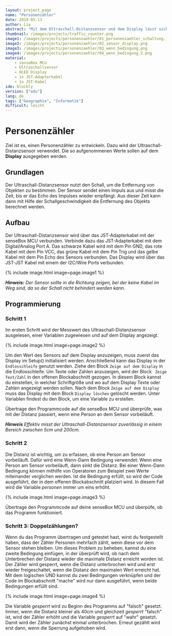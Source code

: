 ```yaml
---
layout: project_page
name: "Personenzähler"
date: 2019-05-13
author: Lia
abstract: "Mit dem Ultraschall-Distanzsensor und dem Display lässt sich ein Personenzähler bauen"
thumbnail: /images/projects/traffic_counter.png
image1: /images/projects/personenzaehler/01_personenzaehler_schaltung.jpg
image2: /images/projects/personenzaehler/02_sensor_display.png
image3: /images/projects/personenzaehler/03_wenn_bedingung.png
image4: /images/projects/personenzaehler/04_wenn_bedingung_2.png
material:
    - senseBox MCU
    - Ultraschallsensor
    - OLED Display
    - 1x JST-Adapterkabel
    - 1x JST-Kabel
ide: blockly 
version: ["edu"]   
lang: de
tags: ["Geographie", "Informatik"]
difficult: leicht
---
```

# Personenzähler

Ziel ist es, einen Personenzähler zu entwickeln. Dazu wird der Ultraschall-Distanzsensor verwendet. Die so aufgenommenen Werte sollen auf dem <b>Display</b> ausgegeben werden.

## Grundlagen
Der Ultraschall-Distanzsensor nutzt den Schall, um die Entfernung von Objekten zu bestimmen. Der Sensor sendet einen Impuls aus und misst die Zeit, bis er das Echo des Impulses wieder empfängt. Aus dieser Zeit kann dann mit Hilfe der Schallgeschwindigkeit die Entfernung des Objekts berechnet werden.

## Aufbau

Der Ultraschall-Distanzsensor wird über das JST-Adapterkabel mit der senseBox MCU verbunden. Verbinde dazu das JST-Adapterkabel mit dem Digital/Analog Port A. Das schwarze Kabel wird mit dem Pin GND, das rote Kabel mit dem Pin VCC, das grüne Kabel mit dem Pin Trig und das gelbe Kabel mit dem Pin Echo des Sensors verbunden. Das Display wird über das JST-JST Kabel mit einem der I2C/Wire Ports verbunden. 

{% include image.html image=page.image1 %}

***Hinweis:*** *Der Sensor sollte in die Richtung zeigen, bei der keine Kabel im Weg sind, da so der Schall nicht behindert werden kann.*

## Programmierung

### Schritt 1

Im ersten Schritt wird der Messwert des Ultraschall-Distanzsensor ausgelesen, einer Variablen zugewiesen und auf dem Display angezeigt.

{% include image.html image=page.image2 %}

Um den Wert des Sensors auf dem Display anzuzeigen, muss zuerst das Display im Setup() initialisiert werden. Anschließend kann das Display in der `Endlosschleife` genutzt werden.
Ziehe den Block `Zeige auf dem Display` in die Endlosschleife. Um Texte oder Zahlen anzuzeigen, wird der Block ` Zeige Text/Zahl` in den offenen Blockabschnitt gezogen. In diesem Block kannst du einstellen, in welcher Schriftgröße und wo auf dem Display Texte oder Zahlen angezeigt werden sollen. Nach dem Block `Zeige auf dem Display` muss das Display mit dem Block `Display löschen` gelöscht werden. Unter Variablen findest du den Block, um eine Variable zu erstellen.

Übertrage den Programmcode auf die senseBox MCU und überprüfe, was mit der Distanz passiert, wenn eine Person an dem Sensor vorbeiläuft. 

***Hinweis*** *Effektiv misst der Ultraschall-Distanzsensor zuverlässig in einem Bereich zwischen 5cm und 200cm.*

### Schritt 2

Die Distanz ist wichtig, um zu erfassen, ob eine Person am Sensor vorbeiläuft. Dafür wird eine Wenn-Dann Bedingung verwendet: Wenn eine Person am Sensor vorbeiläuft, dann sinkt die Distanz. 
Bei einer Wenn-Dann Bedingung können mithilfe von Operatoren zum Beispiel zwei Werte miteinander verglichen werden. Ist die Bedingung erfüllt, so wird der Code ausgeführt, der in dem offenen Blockabschnitt platziert wird. In diesem Fall wird die Variable *personen* immer um eins erhöht.   

{% include image.html image=page.image3 %}

Übertrage den Programmcode auf deine senseBox MCU und überpüfe, ob das Programm funktioniert. 

### Schritt 3: Doppelzählungen?

Wenn du das Programm übertragen und getestet hast, wirst du festgestellt haben, dass der Zähler Personen mehrfach zählt, wenn diese vor dem Sensor stehen bleiben. Um dieses Problem zu beheben, kannst du eine zweite Bedingung einfügen, in der überprüft wird, ob nach dem Unterbrechen der Distanz wieder die maximale Distanz erreicht worden ist. Der Zähler wird gesperrt, wenn die Distanz unterbrochen wird und erst wieder freigeschaltet, wenn die Distanz den maximalen Wert erreicht hat. Mit dem logischen UND kannst du zwei Bedingungen verknüpfen und der Code im Blockabschnitt "mache" wird nur dann ausgeführt, wenn beide Bedingungen erfüllt sind. 

{% include image.html image=page.image4 %}

Die Variable *gesperrt* wird zu Beginn des Programms auf "falsch" gesetzt. Immer, wenn die Distanz kleiner als 40cm und gleichzeit *gesperrt* "falsch" ist, wird der Zähler erhöht und die Variable *gesperrt* auf "wahr" gesetzt. Damit wird der Zähler zunächst einmal unterbrochen. Erneut gezählt wird erst dann, wenn die Sperrung aufgehoben wird. 



